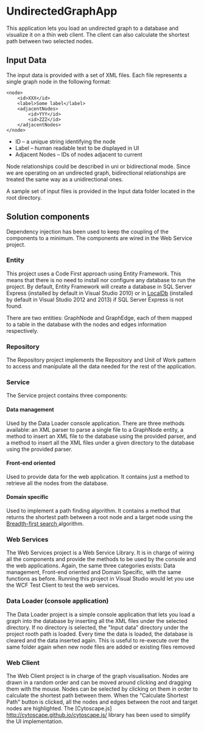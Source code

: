 UndirectedGraphApp
==================

This application lets you load an undirected graph to a database and visualize it on a thin web client. The client can also calculate the shortest path between two selected nodes.

## Input Data
The input data is provided with a set of XML files. Each file represents a single graph node in the following format:

    <node>
    	<id>XXX</id>
    	<label>Some label</label>
    	<adjacentNodes>
    		<id>YYY</id>
    		<id>ZZZ</id>
    	</adjacentNodes>
    </node>
    
- ID – a unique string identifying the node
- Label – human readable text to be displayed in UI
- Adjacent Nodes – IDs of nodes adjacent to current

Node relationships could be described in uni or bidirectional mode. Since we are operating on an undirected graph, bidirectional relationships are treated the same way as a unidirectional ones.

A sample set of input files is provided in the Input data folder located in the root directory.

## Solution components

Dependency injection has been used to keep the coupling of the components to a minimum. The components are wired in the Web Service project.

### Entity 

This project uses a Code First approach using Entity Framework. This means that there is no need to install nor configure any database to run the project. By default, Entity Framework will create a database in SQL Server Express (installed by default in Visual Studio 2010) or in [LocalDb](http://msdn.microsoft.com/en-us/library/hh510202(v=SQL.110).aspx) (installed by default in Visual Studio 2012 and 2013) if SQL Server Express is not found.

There are two entities: GraphNode and GraphEdge, each of them mapped to a table in the database with the nodes and edges information respectively.

### Repository

The Repository project implements the Repository and Unit of Work pattern to access and manipulate all the data needed for the rest of the application.

### Service

The Service project contains three components:

#### Data management
Used by the Data Loader console application. 
There are three methods available: an XML parser to parse a single file to a GraphNode entity, a method to insert an XML file to the database using the provided parser, and a method to insert all the XML files under a given directory to the database using the provided parser.

#### Front-end oriented 
Used to provide data for the web application. 
It contains just a method to retrieve all the nodes from the database. 

#### Domain specific
Used to implement a path finding algorithm. 
It contains a method that returns the shortest path between a root node and a target node using the [Breadth-first search ](http://en.wikipedia.org/wiki/Breadth-first_search) algorithm.

### Web Services

The Web Services project is a Web Service Library. It is in charge of wiring all the components and provide the methods to be used by the console and the web applications. 
Again, the same three categories exists: Data management, Front-end oriented and Domain Specific, with the same functions as before. 
Running this project in Visual Studio would let you use the WCF Test Client to test the web services.

### Data Loader (console application)
The Data Loader project is a simple console application that lets you load a graph into the database by inserting all the XML files under the selected directory. If no directory is selected, the "Input data" directory under the project rooth path is loaded.
Every time the data is loaded, the database is cleared and the data inserted again. This is useful to re-execute over the same folder again when new node files are added or existing files removed

### Web Client
The Web Client project is in charge of the graph visualisation. Nodes are drawn in a random order and can be moved around clicking and dragging them with the mouse. 
Nodes can be selected  by clicking on them in order to calculate the shortest path between them. When the "Calculate Shortest Path" button is clicked, all the nodes and edges between the root and target nodes are highlighted.
The [Cytoscape.js] http://cytoscape.github.io/cytoscape.js/ library has been used to simplify the UI implementation.


